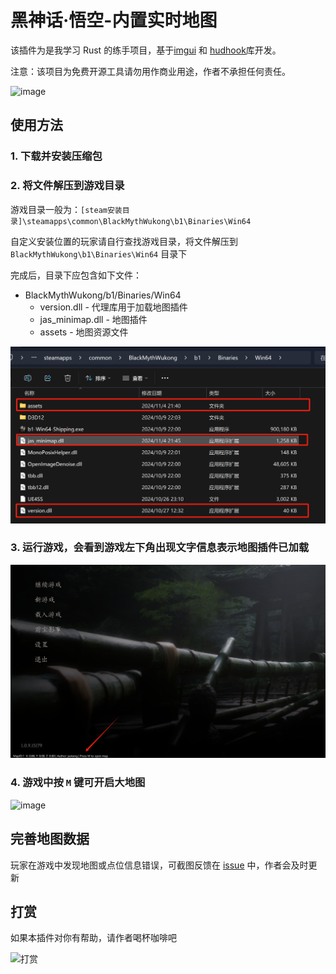 
# 黑神话·悟空-内置实时地图

该插件为是我学习 Rust 的练手项目，基于[imgui](https://github.com/ocornut/imgui) 和 [hudhook](https://github.com/veeenu/hudhook?from=jaskang)库开发。

注意：该项目为免费开源工具请勿用作商业用途，作者不承担任何责任。

![image](./docs/images/minmap.png) 

## 使用方法

### 1. 下载并安装压缩包 

### 2. 将文件解压到游戏目录

游戏目录一般为：`[steam安装目录]\steamapps\common\BlackMythWukong\b1\Binaries\Win64`

自定义安装位置的玩家请自行查找游戏目录，将文件解压到 `BlackMythWukong\b1\Binaries\Win64` 目录下

完成后，目录下应包含如下文件：
- BlackMythWukong/b1/Binaries/Win64
  - version.dll - 代理库用于加载地图插件
  - jas_minimap.dll - 地图插件
  - assets - 地图资源文件

![image](./docs/images/files.png) 

### 3. 运行游戏，会看到游戏左下角出现文字信息表示地图插件已加载

![image](./docs/images/loadinfo.png) 

### 4. 游戏中按 `M` 键可开启大地图

![image](./docs/images/bigmap.png) 


## 完善地图数据

玩家在游戏中发现地图或点位信息错误，可截图反馈在 [issue](https://github.com/jaskang/jas_minimap/issues) 中，作者会及时更新


## 打赏

如果本插件对你有帮助，请作者喝杯咖啡吧

<img src="./docs/images/donate.png" alt="打赏" style="width: 200px;" />
